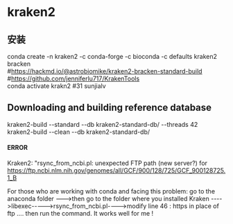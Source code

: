 # kraken2

## 安装
conda create -n kraken2 -c conda-forge -c bioconda -c defaults kraken2 bracken  
#https://hackmd.io/@astrobiomike/kraken2-bracken-standard-build  
#https://github.com/jenniferlu717/KrakenTools  
conda activate krakn2 #31 sunjialv  

## Downloading and building reference database

kraken2-build --standard --db kraken2-standard-db/ --threads 42  
kraken2-build --clean --db kraken2-standard-db/  








#### ERROR
Kraken2: "rsync_from_ncbi.pl: unexpected FTP path (new server?) for https://ftp.ncbi.nlm.nih.gov/genomes/all/GCF/900/128/725/GCF_900128725.1_B  

For those who are working with conda and facing this problem:
go to the anaconda folder --->then go to the folder where you installed Kraken ---->libexec----->rsync_from_ncbi.pl---->modify line 46 : https in place of ftp .... then run the command.
It works well for me !  

